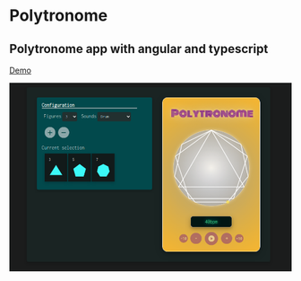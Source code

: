 # Polytronome
## Polytronome app with angular and typescript
[Demo](https://polytronome.ovh)  
  
![polytronome](polytronomeApp/polytronome.png)

